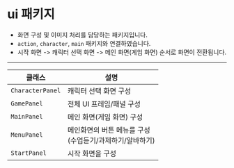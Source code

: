 # ui 패키지
- 화면 구성 및 이미지 처리를 담당하는 패키지입니다.
- `action`, `character`, `main` 패키지와 연결하였습니다.
- 시작 화면 -> 캐릭터 선택 화면 -> 메인 화면(게임 화면) 순서로 화면이 전환됩니다.

---
|클래스|설명|
|------|-------|
|`CharacterPanel`|캐릭터 선택 화면 구성|
|`GamePanel`|전체 UI 프레임/패널 구성|
|`MainPanel`|메인 화면(게임 화면) 구성|
|`MenuPanel`|메인화면의 버튼 메뉴를 구성<br> (수업듣기/과제하기/알바하기)|
|`StartPanel`| 시작 화면을 구성|
